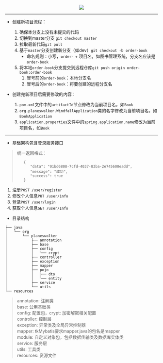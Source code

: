 <p align="center">
    <a href="https://github.com/Planeswalker23/Windfall" target="_blank">
        <img src="https://img-blog.csdnimg.cn/20191031212931584.png" width=""/>
    </a>
</p>

---
- 创建新项目流程：
    1. 确保本分支上没有未提交的代码
    2. 切换到master分支 `git checkout master`
    3. 拉取最新代码`git pull`
    4. 基于`master`分支创建新分支（如dev）`git checkout -b order-book`
        - 命名规则：小写，`order-` + 项目名，如图书管理系统，分支名应该是`order-book`
    5. 将本地`order-book`分支提交到远程仓库`git push origin order-book:order-book`
        1. 冒号前的`order-book`：本地分支名
        2. 冒号后的`order-book`：将要创建的远程分支名
        
- 创建完新项目后需要修改的内容：
    1. `pom.xml`文件中的`artifactId`节点修改为当前项目名，如`Book`
    2. `org.planeswalker.WindfallApplication`类的名字修改为当前项目名，如`BookApplication`
    3. `application.properties`文件中的`spring.application.name`修改为当前项目名，如`Book`
---
- 基础架构包含登录服务接口
> 统一返回格式：
> ```
>    {
>       "data": "01bd6808-7cfd-4037-83ba-2e745600eadd",
>       "message": "成功",
>       "success": true
>    }
> ```

1. 注册`POST /user/register`
2. 修改个人信息`PUT /user/info`
3. 登录`POST /user/login`
3. 获取个人信息`GET /user/Info`

- 目录结构
```
├── java
│   └── org
│       └── planeswalker
│           ├── annotation
│           ├── base
│           ├── config
│           │   └── crypt
│           ├── controller
│           ├── exception
│           ├── mapper
│           ├── pojo
│           │   ├── dto
│           │   └── entity
│           ├── service
│           └── utils
└── resources
```

> annotation: 注解类<br>
> base: 公用基础类<br>
> config: 配置包，crypt: 加密解密相关配置<br>
> controller: 控制层<br>
> exception: 异常类及全局异常控制器<br>
> mapper: tkMybatis要求mapper.java的包名是mapper<br>
> module: 自定义对象包，包括数据传输类及数据库实体类<br>
> service: 服务层<br>
> utils: 工具类<br>
> resources: 资源文件<br>